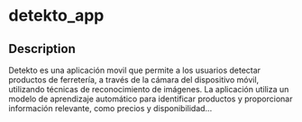 # detekto_app

## Description
Detekto es una aplicación movil que permite a los usuarios detectar productos de ferretería, a través de la cámara del dispositivo móvil, utilizando técnicas de reconocimiento de imágenes. La aplicación utiliza un modelo de aprendizaje automático para identificar productos y proporcionar información relevante, como precios y disponibilidad...